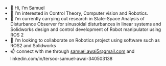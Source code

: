 - 👋 Hi, I’m Samuel
- 👀 I’m interested in Control Theory, Computer vision and Robotics.
- 🌱 I’m currently carrying out research in State-Space Analysis of Disturbance Observer for sinusoidal disturbances in linear systems and Solidworks design and control development of Robot manipulator using ROS 2
- 💞️ I’m looking to collaborate on Robotics project using software such as ROS2 and Solidworks
- 📫  connect with me through 
        samuel.awai5@gmail.com
        and
        linkedin.com/in/tersoo-samuel-awai-340503138

<!---
Awai005/Awai005 is a ✨ special ✨ repository because its `README.md` (this file) appears on your GitHub profile.
You can click the Preview link to take a look at your changes.
--->
